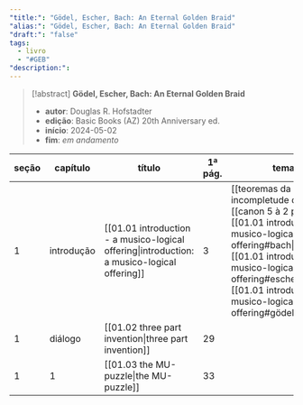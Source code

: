 ```yaml
---
"title:": "Gödel, Escher, Bach: An Eternal Golden Braid"
"alias:": "Gödel, Escher, Bach: An Eternal Golden Braid"
"draft:": "false"
tags:
  - livro
  - "#GEB"
"description:":
---
```

> [!abstract] **Gödel, Escher, Bach: An Eternal Golden Braid**
> - **autor**: Douglas R. Hofstadter
> - **edição**: Basic Books (AZ) 20th Anniversary ed.
> - **início**: 2024-05-02
> - **fim**: *em andamento*
 
| seção | capítulo   | título                                                                                      | 1ª pág. | temas                                                                                                                                                                                                                                                               |
| ----- | ---------- | ------------------------------------------------------------------------------------------- | ------- | ------------------------------------------------------------------------------------------------------------------------------------------------------------------------------------------------------------------------------------------------------------------- |
| 1     | introdução | [[01.01 introduction - a musico-logical offering\|introduction: a musico-logical offering]] | 3       | [[teoremas da incompletude de gödel]], [[canon 5 à 2 per tonos]], [[01.01 introduction - a musico-logical offering#bach\|bach]], [[01.01 introduction - a musico-logical offering#escher\|escher]], [[01.01 introduction - a musico-logical offering#gödel\|gödel]] |
| 1     | diálogo    | [[01.02 three part invention\|three part invention]]                                        | 29      |                                                                                                                                                                                                                                                                     |
| 1     | 1          | [[01.03 the MU-puzzle\|the MU-puzzle]]                                                      | 33      |                                                                                                                                                                                                                                                                     |
